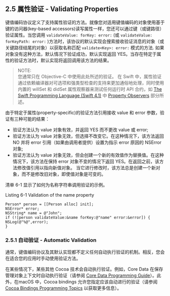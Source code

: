 ## 2.5 属性验证 - Validating Properties
键值编码协议定义了支持属性验证的方法。就像您对适用键值编码的对象使用基于键的访问器(key-based accessors)读写属性一样，您还可以通过键（或键路径）验证属性。当您调用 `validateValue: forKey: error:` (或 `validateValue: forKeyPath: error:` )方法时，该协议的默认实现会搜索接收验证消息的对象（或关键路径结尾的对象）以获取名称匹配 `validate<Key>: error:` 模式的方法. 如果对象没有这种方法，默认情况下验证成功，默认实现返回 YES。当存在特定于属性的验证方法时，默认实现将返回调用该方法的结果。

> NOTE:  
> 您通常只在 Objective-C 中使用此处所述的验证。 在 Swift 中，属性验证通过依赖编译器对可选项和强类型检查的支持来更加通俗地处理，同时使用内置的 willSet 和 didSet 属性观察器来测试任何运行时 API 合约，如 [The Swift Programming Language (Swift 4.1)](https://developer.apple.com/library/content/documentation/Swift/Conceptual/Swift_Programming_Language/index.html#//apple_ref/doc/uid/TP40014097) 中 [Property Observers](https://developer.apple.com/library/content/documentation/Swift/Conceptual/Swift_Programming_Language/Properties.html#//apple_ref/doc/uid/TP40014097-CH14-ID262) 部分所述。

由于特定于属性(property-specific)的验证方法引用接收 value 和 error 参数，验证有三种可能的结果：

* 验证方法认为 value 对象有效，并返回 YES 而不更改 value 或 error;
* 验证方法认为 value 对象无效，但选择不改变它。在这种情况下，该方法返回 NO 并将 error 引用（如果由调用者提供）设置为指示 error 原因的 NSError 对象;
* 验证方法认为 value 对象无效，但会创建一个新的有效值作为替换值。在这种情况下，该方法在保持 error 对象不变的情况下返回 YES。在返回之前，该方法修改值引用以指向新值对象。 当它进行修改时，该方法总是创建一个新对象，而不是修改旧对象，即使值对象是可变的。

清单 6-1 显示了如何为名称字符串调用验证的示例。

Listing 6-1 Validation of the name property

```
Person* person = [[Person alloc] init];
NSError* error;
NSString* name = @"John";
if (![person validateValue:&name forKey:@"name" error:&error]) {
NSLog(@"%@",error);
}
```

### 2.5.1 自动验证 - Automatic Validation
通常，键值编码协议及其默认实现都不定义任何自动执行验证的机制。相反，您会在适合您的应用时手动使用验证方法。

在某些情况下，某些其他 Cocoa 技术会自动执行验证。例如，Core Data 在保存管理对象上下文时自动执行验证（请参阅 [Core Data Programming Guide](https://developer.apple.com/library/content/documentation/Cocoa/Conceptual/CoreData/index.html#//apple_ref/doc/uid/TP40001075)）。此外，在macOS 中，Cocoa bindings 允许您指定应该自动进行的验证（请参阅[Cocoa Bindings Programming Topics](https://developer.apple.com/library/content/documentation/Cocoa/Conceptual/CocoaBindings/CocoaBindings.html#//apple_ref/doc/uid/10000167i) 以获取更多信息）。
